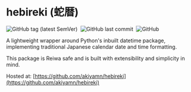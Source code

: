 # hebireki (蛇暦)
![GitHub tag (latest SemVer)](https://img.shields.io/github/tag/akiyamn/hebireki.svg)&nbsp;
![GitHub last commit](https://img.shields.io/github/last-commit/akiyamn/hebireki.svg)&nbsp;
![GitHub](https://img.shields.io/github/license/akiyamn/hebireki.svg)&nbsp;

A lightweight wrapper around Python's inbuilt datetime package, implementing traditional Japanese calendar date and time formatting.

This package is Reiwa safe and is built with extensibility and simplicity in mind.

Hosted at: [https://github.com/akiyamn/hebireki](https://github.com/akiyamn/hebireki)
